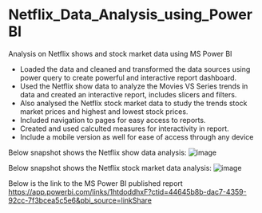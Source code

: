 # Netflix_Data_Analysis_using_PowerBI
Analysis on Netflix shows and stock market data using MS Power BI

- Loaded the data and cleaned and transformed the data sources using power query to create powerful and interactive report dashboard.
- Used the Netflix show data to analyze the Movies VS Series trends in data and created an interactive report, includes slicers and filters.
- Also analysed the Netflix stock market data to study the trends stock market prices and highest and lowest stock prices.
- Included navigation to pages for easy access to reports.
- Created and used calculted measures for interactivity in report.
- Include a mobile version as well for ease of access through any device

Below snapshot shows the Netflix show data analysis:
![image](https://github.com/ashwinijujare/Netflix_Data_Analysis_using_PowerBI/assets/117963460/659aae1c-d89f-4fe1-9d00-354079ff5673)

Below snapshot shows the Netflix stock market data analysis:
![image](https://github.com/ashwinijujare/Netflix_Data_Analysis_using_PowerBI/assets/117963460/a14bc689-6475-4d1a-9ca8-eecca5c470cd)

Below is the link to the MS Power BI published report
https://app.powerbi.com/links/1htdoddhxF?ctid=44645b8b-dac7-4359-92cc-7f3bcea5c5e6&pbi_source=linkShare
